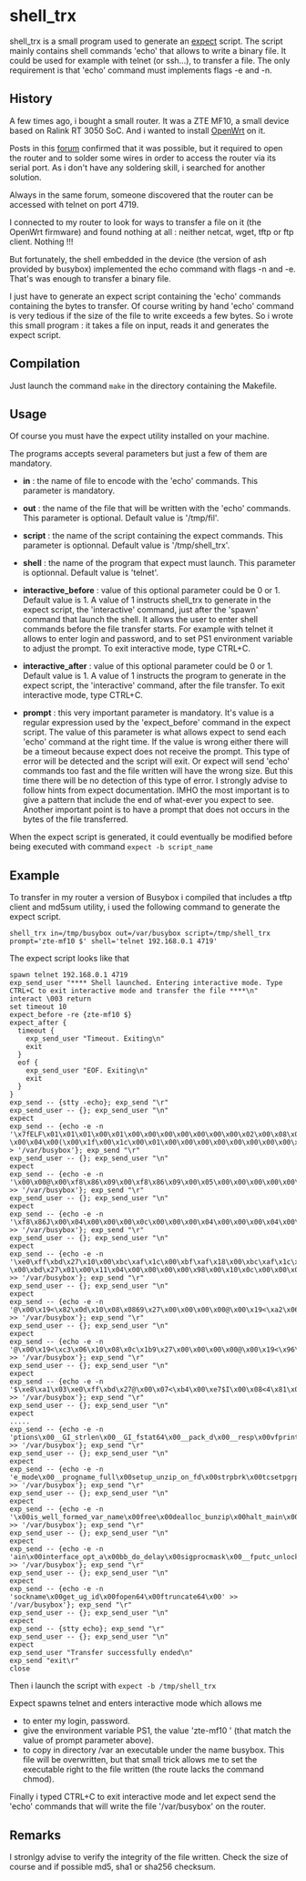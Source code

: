 # shell_trx

shell_trx is a small program used to generate an [expect](http://expect.sourceforge.net/) script.
The script mainly contains shell commands 'echo' that allows to write a binary file.
It could be used for example with telnet (or ssh...), to transfer a file.
The only requirement is that 'echo' command must implements flags -e and -n.

## History

A few times ago, i bought a small router.
It was a ZTE MF10, a small device based on Ralink RT 3050 SoC.
And i wanted to install [OpenWrt](http://www.openwrt.org) on it.

Posts in this [forum](http://foro.seguridadwireless.net/openwrt/flashear-xte-mf10/) confirmed that it was possible, but it required to open the router and to solder some wires in order to access the router via its serial port.
As i don't have any soldering skill, i searched for another solution.

Always in the same forum, someone discovered that the router can be accessed with telnet on port 4719.

I connected to my router to look for ways to transfer a file on it (the OpenWrt firmware) and found nothing at all : neither netcat, wget, tftp or ftp client. Nothing !!!

But fortunately, the shell embedded in the device (the version of ash provided by busybox) implemented the echo command with flags -n and -e.
That's was enough to transfer a binary file.

I just have to generate an expect script containing the 'echo' commands containing the bytes to transfer.
Of course writing by hand 'echo' command is very tedious if the size of the file to write exceeds a few bytes.
So i wrote this small program : it takes a file on input, reads it and generates the expect script.

## Compilation

Just launch the command ```make``` in the directory containing the Makefile.

## Usage

Of course you must have the expect utility installed on your machine.

The programs accepts several parameters but just a few of them are mandatory.

- **in** : the name of file to encode with the 'echo' commands. This parameter is mandatory.

- **out** : the name of the file that will be written with the 'echo' commands. This parameter is optional. Default value is '/tmp/fil'.

- **script** : the name of the script containing the expect commands. This parameter is optionnal. Default value is '/tmp/shell_trx'.

- **shell** : the name of the program that expect must launch. This parameter is optionnal. Default value is 'telnet'.

- **interactive_before** : value of this optional parameter could be 0 or 1. Default value is 1.
A value of 1 instructs shell_trx to generate in the expect script, the 'interactive' command, just after the 'spawn' command that launch the shell.
It allows the user to enter shell commands before the file transfer starts.
For example with telnet it allows to enter login and password, and to set PS1 environment variable to adjust the prompt.
To exit interactive mode, type CTRL+C.

- **interactive_after** : value of this optional parameter could be 0 or 1. Default value is 1.
A value of 1 instructs the program to generate in the expect script, the 'interactive' command, after the file transfer.
To exit interactive mode, type CTRL+C.

- **prompt** : this very important parameter is mandatory.
It's value is a regular expression used by the 'expect_before' command in the expect script.
The value of this parameter is what allows expect to send each 'echo' command at the right time.
If the value is wrong either there will be a timeout because expect does not receive the prompt. This type of error will be detected and the script will exit.
Or expect will send 'echo' commands too fast and the file written will have the wrong size. But this time there will be no detection of this type of error.
I strongly advise to follow hints from expect documentation. IMHO the most important is to give a pattern that include the end of what-ever you expect to see.
Another important point is to have a prompt that does not occurs in the bytes of the file transferred.

When the expect script is generated, it could eventually be modified before being executed with command ```expect -b script_name```

## Example

To transfer in my router a version of Busybox i compiled that includes a tftp client and md5sum utility, i used the following command to generate the expect script.

```shell_trx in=/tmp/busybox out=/var/busybox script=/tmp/shell_trx prompt='zte-mf10 $' shell='telnet 192.168.0.1 4719'```

The expect script looks like that

```
spawn telnet 192.168.0.1 4719
exp_send_user "**** Shell launched. Entering interactive mode. Type CTRL+C to exit interactive mode and transfer the file ****\n"
interact \003 return
set timeout 10
expect_before -re {zte-mf10 $}
expect_after {
  timeout {
    exp_send_user "Timeout. Exiting\n"
    exit
  }
  eof {
    exp_send_user "EOF. Exiting\n"
    exit
  }
}
exp_send -- {stty -echo}; exp_send "\r"
exp_send_user -- {}; exp_send_user "\n"
expect
exp_send -- {echo -e -n '\x7fELF\x01\x01\x01\x00\x01\x00\x00\x00\x00\x00\x00\x00\x02\x00\x08\x00\x01\x00\x00\x00`\x01@\x004\x00\x00\x00\x1cs\x0a\x00\x05\x10\x00p4\x00 \x00\x04\x00(\x00\x1f\x00\x1c\x00\x01\x00\x00\x00\x00\x00\x00\x00\x00\x00@\x00' > '/var/busybox'}; exp_send "\r"
exp_send_user -- {}; exp_send_user "\n"
expect
exp_send -- {echo -e -n '\x00\x00@\x00\xf8\x86\x09\x00\xf8\x86\x09\x00\x05\x00\x00\x00\x00\x00\x01\x00\x01\x00\x00\x00\xf8\x86\x09\x00\xf8\x86J\x00\xf8\x86J\x00\xa8\x0a\x00\x00\x9cf\x01\x00\x06\x00\x00\x00\x00\x00\x01\x00\x07\x00\x00\x00\xf8\x86\x09\x00\xf8\x86J\x00' >> '/var/busybox'}; exp_send "\r"
exp_send_user -- {}; exp_send_user "\n"
expect
exp_send -- {echo -e -n '\xf8\x86J\x00\x04\x00\x00\x00\x0c\x00\x00\x00\x04\x00\x00\x00\x04\x00\x00\x00Q\xe5td\x00\x00\x00\x00\x00\x00\x00\x00\x00\x00\x00\x00\x00\x00\x00\x00\x00\x00\x00\x00\x07\x00\x00\x00\x04\x00\x00\x00\x0b\x00\x1c<\xac\x09\x9c\x27!\xe0\x99\x03' >> '/var/busybox'}; exp_send "\r"
exp_send_user -- {}; exp_send_user "\n"
expect
exp_send -- {echo -e -n '\xe0\xff\xbd\x27\x10\x00\xbc\xaf\x1c\x00\xbf\xaf\x18\x00\xbc\xaf\x1c\x00\xbf\x8f\x08\x00\xe0\x03 \x00\xbd\x27\x01\x00\x11\x04\x00\x00\x00\x00\x98\x00\x10\x0c\x00\x00\x00\x00\x01\x00\x11\x04\x00\x00\x00\x00\xb0\x0d\x10\x0c\x00\x00\x00\x00\x00\x00\x00\x00' >> '/var/busybox'}; exp_send "\r"
exp_send_user -- {}; exp_send_user "\n"
expect
exp_send -- {echo -e -n '@\x00\x19<\x82\x0d\x10\x08\x0869\x27\x00\x00\x00\x00@\x00\x19<\xa2\x06\x10\x08\x88\x1a9\x27\x00\x00\x00\x00@\x00\x19<\x0a\x0d\x10\x08(49\x27\x00\x00\x00\x00@\x00\x19<F\x0d\x10\x08\x1859\x27\x00\x00\x00\x00' >> '/var/busybox'}; exp_send "\r"
exp_send_user -- {}; exp_send_user "\n"
expect
exp_send -- {echo -e -n '@\x00\x19<\xc3\x06\x10\x08\x0c\x1b9\x27\x00\x00\x00\x00@\x00\x19<\x96\x0c\x10\x08X29\x27\x00\x00\x00\x00K\x00\x1c<`\x0a\x9c\x27!\xf8\x00\x00@\x00\x04<D<\x84$\x00\x00\xa5\x8f\x04\x00\xa6\x27\xf8\xff\x01$' >> '/var/busybox'}; exp_send "\r"
exp_send_user -- {}; exp_send_user "\n"
expect
exp_send -- {echo -e -n '$\xe8\xa1\x03\xe0\xff\xbd\x27@\x00\x07<\xb4\x00\xe7$I\x00\x08<4\x81\x08%\x10\x00\xa8\xaf\x14\x00\xa2\xaf\xfb\x04\x12\x0c\x18\x00\xbd\xaf\xff\xff\x00\x10\x00\x00\x00\x00\xd0\xff\xbd\x27(\x00\xb3\xafK\x00\x13<0\x92b\x92' >> '/var/busybox'}; exp_send "\r"
exp_send_user -- {}; exp_send_user "\n"
expect
.....
exp_send -- {echo -e -n 'ptions\x00__GI_strlen\x00__GI_fstat64\x00__pack_d\x00__resp\x00vfprintf\x00bb_pars' >> '/var/busybox'}; exp_send "\r"
exp_send_user -- {}; exp_send_user "\n"
expect
exp_send -- {echo -e -n 'e_mode\x00__progname_full\x00setup_unzip_on_fd\x00strpbrk\x00tcsetpgrp\x00raise' >> '/var/busybox'}; exp_send "\r"
exp_send_user -- {}; exp_send_user "\n"
expect
exp_send -- {echo -e -n '\x00is_well_formed_var_name\x00free\x00dealloc_bunzip\x00halt_main\x00netstat_m' >> '/var/busybox'}; exp_send "\r"
exp_send_user -- {}; exp_send_user "\n"
expect
exp_send -- {echo -e -n 'ain\x00interface_opt_a\x00bb_do_delay\x00sigprocmask\x00__fputc_unlocked\x00get' >> '/var/busybox'}; exp_send "\r"
exp_send_user -- {}; exp_send_user "\n"
expect
exp_send -- {echo -e -n 'sockname\x00get_ug_id\x00fopen64\x00ftruncate64\x00' >> '/var/busybox'}; exp_send "\r"
exp_send_user -- {}; exp_send_user "\n"
expect
exp_send -- {stty echo}; exp_send "\r"
exp_send_user -- {}; exp_send_user "\n"
expect
exp_send_user "Transfer successfully ended\n"
exp_send "exit\r"
close
```

Then i launch the script with
```expect -b /tmp/shell_trx```

Expect spawns telnet and enters interactive mode which allows me
- to enter my login, password.
- give the environment variable PS1, the value 'zte-mf10 ' (that match the value of prompt parameter above).
- to copy in directory /var an executable under the name busybox. This file will be overwritten, but that small trick allows me to set the executable right to the file written (the route lacks the command chmod).

Finally i typed CTRL+C to exit interactive mode and let expect send the 'echo' commands that will write the file '/var/busybox' on the router.

## Remarks

I stronlgy advise to verify the integrity of the file written. Check the size of course and if possible md5, sha1 or sha256 checksum.
